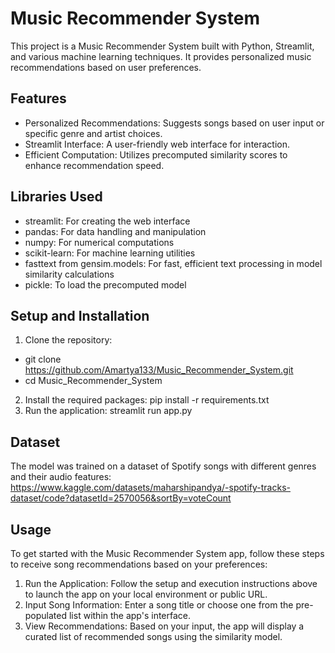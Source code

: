 # Music Recommender System

This project is a Music Recommender System built with Python, Streamlit, and various machine learning techniques. It provides personalized music recommendations based on user preferences.

## Features

- Personalized Recommendations: Suggests songs based on user input or specific genre and artist choices.
- Streamlit Interface: A user-friendly web interface for interaction.
- Efficient Computation: Utilizes precomputed similarity scores to enhance recommendation speed.

## Libraries Used

- streamlit: For creating the web interface
- pandas: For data handling and manipulation
- numpy: For numerical computations
- scikit-learn: For machine learning utilities
- fasttext from gensim.models: For fast, efficient text processing in model similarity calculations
- pickle: To load the precomputed model

## Setup and Installation

1. Clone the repository:
- git clone https://github.com/Amartya133/Music_Recommender_System.git
- cd Music_Recommender_System
2. Install the required packages: pip install -r requirements.txt
3. Run the application: streamlit run app.py

## Dataset

The model was trained on a dataset of Spotify songs with different genres and their audio features: https://www.kaggle.com/datasets/maharshipandya/-spotify-tracks-dataset/code?datasetId=2570056&sortBy=voteCount

## Usage

To get started with the Music Recommender System app, follow these steps to receive song recommendations based on your preferences:
1. Run the Application: Follow the setup and execution instructions above to launch the app on your local environment or public URL.
2. Input Song Information: Enter a song title or choose one from the pre-populated list within the app's interface.
3. View Recommendations: Based on your input, the app will display a curated list of recommended songs using the similarity model.
